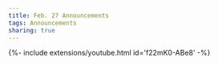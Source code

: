 ```yaml
---
title: Feb. 27 Announcements
tags: Announcements
sharing: true
---
```

<div>{%- include extensions/youtube.html id='f22mK0-ABe8' -%}</div>
